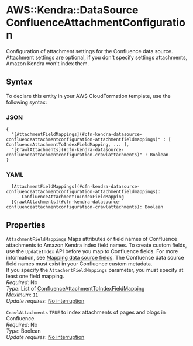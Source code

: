 # AWS::Kendra::DataSource ConfluenceAttachmentConfiguration<a name="aws-properties-kendra-datasource-confluenceattachmentconfiguration"></a>

Configuration of attachment settings for the Confluence data source\. Attachment settings are optional, if you don't specify settings attachments, Amazon Kendra won't index them\.

## Syntax<a name="aws-properties-kendra-datasource-confluenceattachmentconfiguration-syntax"></a>

To declare this entity in your AWS CloudFormation template, use the following syntax:

### JSON<a name="aws-properties-kendra-datasource-confluenceattachmentconfiguration-syntax.json"></a>

```
{
  "[AttachmentFieldMappings](#cfn-kendra-datasource-confluenceattachmentconfiguration-attachmentfieldmappings)" : [ ConfluenceAttachmentToIndexFieldMapping, ... ],
  "[CrawlAttachments](#cfn-kendra-datasource-confluenceattachmentconfiguration-crawlattachments)" : Boolean
}
```

### YAML<a name="aws-properties-kendra-datasource-confluenceattachmentconfiguration-syntax.yaml"></a>

```
  [AttachmentFieldMappings](#cfn-kendra-datasource-confluenceattachmentconfiguration-attachmentfieldmappings):
    - ConfluenceAttachmentToIndexFieldMapping
  [CrawlAttachments](#cfn-kendra-datasource-confluenceattachmentconfiguration-crawlattachments): Boolean
```

## Properties<a name="aws-properties-kendra-datasource-confluenceattachmentconfiguration-properties"></a>

`AttachmentFieldMappings` <a name="cfn-kendra-datasource-confluenceattachmentconfiguration-attachmentfieldmappings"></a>
Maps attributes or field names of Confluence attachments to Amazon Kendra index field names\. To create custom fields, use the `UpdateIndex` API before you map to Confluence fields\. For more information, see [Mapping data source fields](https://docs.aws.amazon.com/kendra/latest/dg/field-mapping.html)\. The Confluence data source field names must exist in your Confluence custom metadata\.  
If you specify the `AttachentFieldMappings` parameter, you must specify at least one field mapping\.  
_Required_: No  
_Type_: List of [ConfluenceAttachmentToIndexFieldMapping](aws-properties-kendra-datasource-confluenceattachmenttoindexfieldmapping.md)  
_Maximum_: `11`  
_Update requires_: [No interruption](https://docs.aws.amazon.com/AWSCloudFormation/latest/UserGuide/using-cfn-updating-stacks-update-behaviors.html#update-no-interrupt)

`CrawlAttachments` <a name="cfn-kendra-datasource-confluenceattachmentconfiguration-crawlattachments"></a>
`TRUE` to index attachments of pages and blogs in Confluence\.  
_Required_: No  
_Type_: Boolean  
_Update requires_: [No interruption](https://docs.aws.amazon.com/AWSCloudFormation/latest/UserGuide/using-cfn-updating-stacks-update-behaviors.html#update-no-interrupt)
